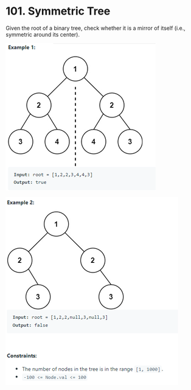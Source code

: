 # 101. Symmetric Tree

Given the root of a binary tree, check whether it is a mirror of itself (i.e., symmetric around its center).

![101-1](images/101-symmetric-1.png)

![101-2](images/101-symmetric-2.png)
